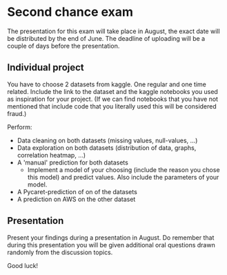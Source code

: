 # Second chance exam

The presentation for this exam will take place in August, the exact date will be distributed by the end of June. The deadline of uploading will be a couple of days before the presentation.

## Individual project

You have to choose 2 datasets from kaggle. One regular and one time related. Include the link to the dataset and the kaggle notebooks you used as inspiration for your project. (If we can find notebooks that you have not mentioned that include code that you literally used this will be considered fraud.)

Perform:
* Data cleaning on both datasets (missing values, null-values, ...)
* Data exploration on both datasets (distribution of data, graphs, correlation heatmap, ...)
* A 'manual' prediction for both datasets
    * Implement a model of your choosing (include the reason you chose this model) and predict values. Also include the parameters of your model.
* A Pycaret-prediction of on of the datasets
* A prediction on AWS on the other dataset

## Presentation

Present your findings during a presentation in August. Do remember that during this presentation you will be given additional oral questions drawn randomly from the discussion topics.

Good luck!